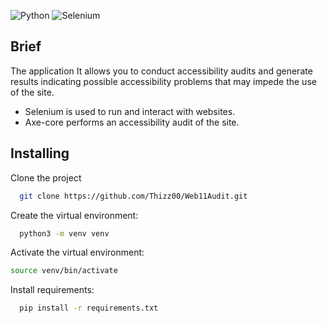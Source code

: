 ![Python](https://img.shields.io/badge/python-3670A0?style=for-the-badge&logo=python&logoColor=ffdd54)
![Selenium](https://img.shields.io/badge/-selenium-%43B02A?style=for-the-badge&logo=selenium&logoColor=white) 

## Brief

The application It allows you to conduct accessibility audits and generate results indicating possible accessibility problems that may impede the use of the site.

* Selenium is used to run and interact with websites.
* Axe-core performs an accessibility audit of the site.

## Installing

Clone the project

```bash
  git clone https://github.com/Thizz00/Web11Audit.git
```

Create the virtual environment:

```bash
  python3 -m venv venv
```

Activate the virtual environment:


```bash
source venv/bin/activate
```

Install requirements:

```bash
  pip install -r requirements.txt
```

